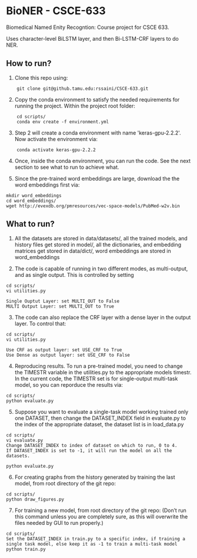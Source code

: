 # BioNER - CSCE-633
Biomedical Named Enity Recogntion: Course project for CSCE 633.

Uses character-level BiLSTM layer, and then Bi-LSTM-CRF layers to do NER.

## How to run? 
1. Clone this repo using: 
```
    git clone git@github.tamu.edu:rssaini/CSCE-633.git
```

2. Copy the conda environment to satisfy the needed requirements for running the project. Within the project root folder:
```
    cd scripts/
    conda env create -f environment.yml
```

3. Step 2 will create a conda environment with name 'keras-gpu-2.2.2'. Now activate the environment via:
```
    conda activate keras-gpu-2.2.2

```
4. Once, inside the conda environment, you can run the code. See the next section to see what to run to achieve what.

5. Since the pre-trained word embeddings are large, download the the word embeddings first via:

```
mkdir word_embeddings
cd word_embeddings/
wget http://evexdb.org/pmresources/vec-space-models/PubMed-w2v.bin
```

## What to run?

1. All the datasets are stored in data/datasets/, all the trained models, and history files get stored in model/, all the dictionaries, and embedding matrices get stored in data/dict/, word embeddings are stored in word\_embeddings

2. The code is capable of running in two different modes, as multi-output, and as single output. This is controlled by setting 
```
cd scripts/
vi utilities.py

Single Ouptut Layer: set MULTI_OUT to False 
MULTI Output Layer: set MULTI_OUT to True
```

3. The code can also replace the CRF layer with a dense layer in the output layer. To control that: 
```
cd scripts/
vi utilities.py

Use CRF as output layer: set USE_CRF to True
Use Dense as output layer: set USE_CRF to False
```

4. Reproducing results. To run a pre-trained model, you need to change the TIMESTR variable in the utilities.py to the appropriate models timestr.
In the current code, the TIMESTR set is for single-output multi-task model, so you can reporduce the results via:

```
cd scripts/
python evaluate.py

```

5. Suppose you want to evaluate a single-task model working trained only one DATASET, then change the DATASET\_INDEX field in evaluate.py to the index of the appropriate dataset, the dataset list is in load\_data.py
```
cd scripts/
vi evaluate.py
Change DATASET_INDEX to index of dataset on which to run, 0 to 4.
If DATASET_INDEX is set to -1, it will run the model on all the datasets.

python evaluate.py

```


6. For creating graphs from the history generated by training the last model, from root directory of the git repo:
```
cd scripts/
python draw_figures.py
```


7. For training a new model, from root directory of the git repo: 
(Don’t run this command unless you are completely sure, as this will overwrite the files needed by GUI to run properly.)
```
cd scripts/
Set the DATASET_INDEX in train.py to a specific index, if training a single task model, else keep it as -1 to train a multi-task model
python train.py
```
